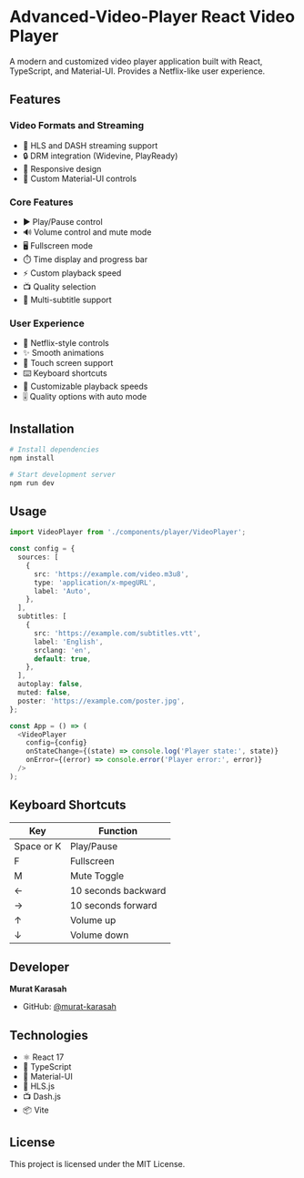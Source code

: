# Advanced-Video-Player React Video Player

A modern and customized video player application built with React, TypeScript, and Material-UI. Provides a Netflix-like user experience.

## Features

### Video Formats and Streaming
- 🎥 HLS and DASH streaming support
- 🔒 DRM integration (Widevine, PlayReady)
- 📱 Responsive design
- 🎨 Custom Material-UI controls

### Core Features
- ▶️ Play/Pause control
- 🔊 Volume control and mute mode
- 🖥️ Fullscreen mode
- ⏱️ Time display and progress bar
- ⚡ Custom playback speed
- 📺 Quality selection
- 💬 Multi-subtitle support

### User Experience
- 🎯 Netflix-style controls
- ✨ Smooth animations
- 📱 Touch screen support
- ⌨️ Keyboard shortcuts
- 🔄 Customizable playback speeds
- 🎚️ Quality options with auto mode

## Installation

```bash
# Install dependencies
npm install

# Start development server
npm run dev
```

## Usage

```typescript
import VideoPlayer from './components/player/VideoPlayer';

const config = {
  sources: [
    {
      src: 'https://example.com/video.m3u8',
      type: 'application/x-mpegURL',
      label: 'Auto',
    },
  ],
  subtitles: [
    {
      src: 'https://example.com/subtitles.vtt',
      label: 'English',
      srclang: 'en',
      default: true,
    },
  ],
  autoplay: false,
  muted: false,
  poster: 'https://example.com/poster.jpg',
};

const App = () => (
  <VideoPlayer
    config={config}
    onStateChange={(state) => console.log('Player state:', state)}
    onError={(error) => console.error('Player error:', error)}
  />
);
```

## Keyboard Shortcuts

| Key | Function |
|-----|----------|
| Space or K | Play/Pause |
| F | Fullscreen |
| M | Mute Toggle |
| ← | 10 seconds backward |
| → | 10 seconds forward |
| ↑ | Volume up |
| ↓ | Volume down |

## Developer

**Murat Karasah**
- GitHub: [@murat-karasah](https://github.com/murat-karasah)

## Technologies

- ⚛️ React 17
- 📝 TypeScript
- 🎨 Material-UI
- 🎥 HLS.js
- 📺 Dash.js
- 📦 Vite

## License

This project is licensed under the MIT License.
